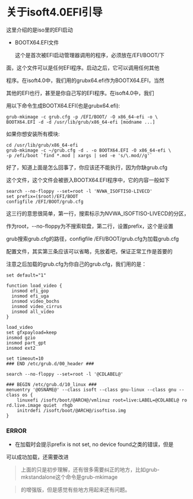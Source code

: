 关于isoft4.0EFI引导
==================

这里介绍的是iso里的EFI启动

- BOOTX64.EFI文件

  这个是首次被EFI启动管理器调用的程序，必须放在/EFI/BOOT/下

面，这个文件可以是任何EFI程序。启动之后，它可以调用任何其他

程序。在isoft4.0中，我们用的grubx64.efi作为BOOTX64.EFI，当然

其他的EFI也行，甚至是你自己写的EFI程序。在isoft4.0中，我们

用以下命令生成BOOTX64.EFI(也是grubx64.efi):

```
grub-mkimage -c grub.cfg -p /EFI/BOOT/ -O x86_64-efi -o \
BOOTX64.EFI -d -d /usr/lib/grub/x86_64-efi [modname ...]
```

如果你想安装所有模块:

```
cd /usr/lib/grub/x86_64-efi
grub-mkimage -c ~/grub.cfg -d . -o BOOTX64.EFI -O x86_64-efi \
-p /efi/boot `find *.mod | xargs | sed -e 's/\.mod//g'`
```

好了，知道上面是怎么回事了，你应该还不能执行，因为你缺grub.cfg

这个文件，这个文件会被嵌入BOOTX64.EFI程序中，它的内容一般如下

```
search --no-floppy --set=root -l 'NVWA_ISOFTISO-LIVECD'
set prefix=($root)/EFI/BOOT
configfile /EFI/BOOT/grub.cfg
```

这三行的意思很简单，第一行，搜索标示为NVWA_ISOFTISO-LIVECD的分区，

作为root，--no-floppy为不搜索软盘，第二行，设置prefix，这个是设置

grub搜索grub.cfg的路径，configfile /EFI/BOOT/grub.cfg为加载grub.cfg

配置文件，其实第三条应该可以省略，先放着吧，保证正常工作是首要的

注意之后加载的grub.cfg为你自己的grub.cfg，我们用的是：

```
set default="1"

function load_video {
  insmod efi_gop
  insmod efi_uga
  insmod video_bochs
  insmod video_cirrus
  insmod all_video
}

load_video
set gfxpayload=keep
insmod gzio
insmod part_gpt
insmod ext2

set timeout=10
### END /etc/grub.d/00_header ###

search --no-floppy --set=root -l '@CDLABEL@'

### BEGIN /etc/grub.d/10_linux ###
menuentry '@OSNAME@' --class isoft --class gnu-linux --class gnu --class os {
    linuxefi /isoft/boot/@ARCH@/vmlinuz root=live:LABEL=@CDLABEL@ ro rd.live.image quiet  rhgb 
    initrdefi /isoft/boot/@ARCH@/isoftiso.img
}
```

### **ERROR**

- 在加载时会提示prefix is not set, no device found之类的错误，但是

可以成功加载，还需要改进


> 上面的只是初步理解，还有很多需要纠正的地方，比如grub-mkstandalone这个命令是grub-mkimage

> 的增强版，但是感觉有些地方用起来还有问题。
